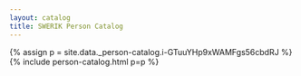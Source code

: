 ```yaml
---
layout: catalog
title: SWERIK Person Catalog
---
```

{% assign p = site.data._person-catalog.i-GTuuYHp9xWAMFgs56cbdRJ %}
{% include person-catalog.html p=p %}

